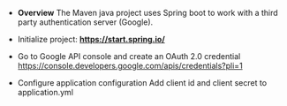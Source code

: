 * __Overview__
The Maven java project uses Spring boot to work with a third party authentication server (Google).

* Initialize project:
 __https://start.spring.io/__
 
 * Go to Google API console and create an OAuth 2.0 credential
 https://console.developers.google.com/apis/credentials?pli=1
 
 * Configure application configuration
 Add client id and client secret to application.yml
 

